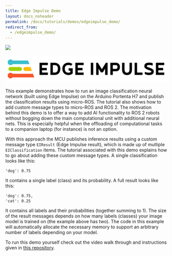 ```yaml
---
title: Edge Impulse Demo
layout: docs_noheader
permalink: /docs/tutorials/demos/edgeimpulse_demo/
redirect_from:
  - /edgeimpulse_demo/
---
```


<img src="https://img.shields.io/badge/Tested_on-Humble-blue" style="display:inline"/>

![Edge Impulse](ei_logo.png)

This example demonstrates how to run an image classification neural network (built using Edge Impulse) on the Arduino Portenta H7 and publish the classification results using micro-ROS. The tutorial also shows how to add custom message types to micro-ROS and ROS 2. The motivation behind this demo is to offer a way to add AI functionality to ROS 2 robots without bogging down the main computational unit with additional neural nets. This is especially helpful when the offloading of computational tasks to a companion laptop (for instance) is not an option. 

With this approach the MCU publishes inference results using a custom message type `EIResult` (Edge Impulse result), which is made up of multiple `EIClassification` items. The tutorial associated with this demo explains how to go about adding these custom message types. A single classification looks like this:

```
'dog': 0.75
```

It contains a single label (class) and its probability. A full result looks like this:

```
'dog': 0.75,
'cat': 0.25
```

It contains all labels and their probabilities (together summing to 1). The size of the result messages depends on how many labels (classes) your image model is trained on (the example above has two). The code in this example will automatically allocate the necessary memory to support an arbitrary number of labels depending on your model.




To run this demo yourself check out the video walk through and instructions given in [this repository](https://github.com/avielbr/micro_ros_ei).
